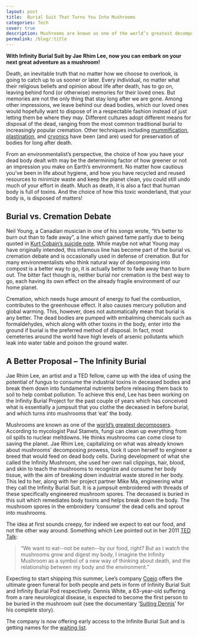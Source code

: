 ```yaml
---
layout: post
title:  Burial Suit That Turns You Into Mushrooms
categories: Tech
cover: true
description: Mushrooms are known as one of the world’s greatest decomposers. According to mycologist Paul Stamets, fungi can clean up everything from oil spills to nuclear meltdowns. He thinks mushrooms can come close to saving the planet.
permalink: /blog/:title
---
```


__With Infinity Burial Suit by Jae Rhim Lee, now you can embark on your next great adventure as a mushroom!__

Death, an inevitable truth that no matter how we choose to overlook, is going to catch up to us sooner or later. Every individual, no matter what their religious beliefs and opinion about life after death, has to go on, leaving behind fond (or otherwise) memories for their loved ones. But memories are not the only thing that stay long after we are gone. Among other impressions, we leave behind our dead bodies, which our loved ones would hopefully want to dispose of in a respectable fashion instead of just letting them be where they may. Different cultures adopt different means for disposal of the dead, ranging from the most common traditional burial to increasingly popular cremation. Other techniques including [mummification](http://www.mylearning.org/a-step-by-step-guide-to-egyptian-mummification/p-1681/), [plastination](https://en.wikipedia.org/wiki/Plastination), and [cryonics](http://www.cryonics.org/) have been (and are) used for preservation of bodies for long after death.

From an environmentalist’s perspective, the choice of how you have your dead body dealt with may be the determining factor of how greener or not an impression you make on Earth’s environment. No matter how cautious you’ve been in life about hygiene, and how you have recycled and reused resources to minimize waste and keep the planet clean, you could still undo much of your effort in death. Much as death, it is also a fact that human body is full of toxins. And the choice of how this toxic wonderland, that your body is, is disposed of matters!

## Burial vs. Cremation Debate
Neil Young, a Canadian musician in one of his songs wrote, “It’s better to burn out than to fade away”, a line which gained fame partly due to being quoted in [Kurt Cobain’s suicide note](http://kurtcobainssuicidenote.com/). While maybe not what Young may have originally intended, this infamous line has become part of the burial vs. cremation debate and is occasionally used in defense of cremation. But for many environmentalists who think natural way of decomposing into compost is a better way to go, it is actually better to fade away than to burn out. The bitter fact though is, neither burial nor cremation is the best way to go, each having its own effect on the already fragile environment of our home planet.

Cremation, which needs huge amount of energy to fuel the combustion, contributes to the greenhouse effect. It also causes mercury pollution and global warming. This, however, does not automatically mean that burial is any better. The dead bodies are pumped with embalming chemicals such as formaldehydes, which along with other toxins in the body, enter into the ground if burial is the preferred method of disposal. In fact, most cemeteries around the world have high levels of arsenic pollutants which leak into water table and poison the ground water.

## A Better Proposal – The Infinity Burial
Jae Rhim Lee, an artist and a TED fellow, came up with the idea of using the potential of fungus to consume the industrial toxins in deceased bodies and break them down into fundamental nutrients before releasing them back to soil to help combat pollution. To achieve this end, Lee has been working on the Infinity Burial Project for the past couple of years which has conceived what is essentially a jumpsuit that you clothe the deceased in before burial, and which turns into mushrooms that ‘eat’ the body.

Mushrooms are known as one of the [world’s greatest decomposers](http://discovermagazine.com/2013/julyaug/13-mushrooms-clean-up-oil-spills-nuclear-meltdowns-and-human-health). According to mycologist Paul Stamets, fungi can clean up everything from oil spills to nuclear meltdowns. He thinks mushrooms can come close to saving the planet. Jae Rhim Lee, capitalizing on what was already known about mushrooms’ decomposing prowess, took it upon herself to engineer a breed that would feed on dead body cells. During development of what she called the Infinity Mushroom, she used her own nail clippings, hair, blood, and skin to teach the mushrooms to recognize and consume her body tissue, with the aim of breaking down industrial waste stored in her body. This led to her, along with her project partner Mike Ma, engineering what they call the Infinity Burial Suit. It is a jumpsuit embroidered with threads of these specifically engineered mushroom spores. The deceased is buried in this suit which remediates body toxins and helps break down the body. The mushroom spores in the embroidery ‘consume’ the dead cells and sprout into mushrooms.

The idea at first sounds creepy, for indeed we expect to eat our food, and not the other way around. Something which Lee pointed out in her 2011 [TED Talk](https://www.ted.com/talks/jae_rhim_lee?language=en):

> “We want to eat--not be eaten--by our food, right? But as I watch the mushrooms grow and digest my body, I imagine the Infinity Mushroom as a symbol of a new way of thinking about death, and the relationship between my body and the environment.”

Expecting to start shipping this summer, Lee’s company [Coeio](http://www.coeio.com/) offers the ultimate green funeral for both people and pets in form of Infinity Burial Suit and Infinity Burial Pod respectively. Dennis White, a 63-year-old suffering from a rare neurological disease, is expected to become the first person to be buried in the mushroom suit (see the documentary ‘[Suiting Dennis](https://vimeo.com/145882693)’ for his complete story).

The company is now offering early access to the Infinite Burial Suit and is getting names for the [waiting list](http://www.coeio.com/#signup).
